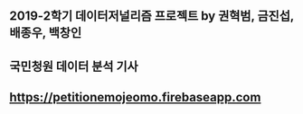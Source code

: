 ## 2019-2학기 데이터저널리즘 프로젝트 by 권혁범, 금진섭, 배종우, 백창인
## 국민청원 데이터 분석 기사
## https://petitionemojeomo.firebaseapp.com
